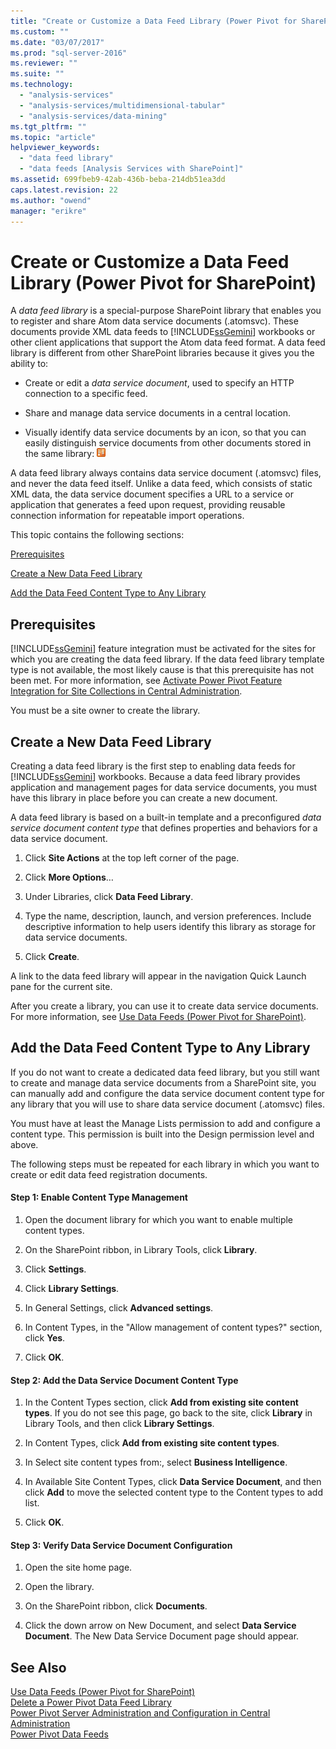 ```yaml
---
title: "Create or Customize a Data Feed Library (Power Pivot for SharePoint) | Microsoft Docs"
ms.custom: ""
ms.date: "03/07/2017"
ms.prod: "sql-server-2016"
ms.reviewer: ""
ms.suite: ""
ms.technology: 
  - "analysis-services"
  - "analysis-services/multidimensional-tabular"
  - "analysis-services/data-mining"
ms.tgt_pltfrm: ""
ms.topic: "article"
helpviewer_keywords: 
  - "data feed library"
  - "data feeds [Analysis Services with SharePoint]"
ms.assetid: 699fbeb9-42ab-436b-beba-214db51ea3dd
caps.latest.revision: 22
ms.author: "owend"
manager: "erikre"
---
```

# Create or Customize a Data Feed Library (Power Pivot for SharePoint)
  A *data feed library* is a special-purpose SharePoint library that enables you to register and share Atom data service documents (.atomsvc). These documents provide XML data feeds to [!INCLUDE[ssGemini](../../analysis-services/includes/ssgemini-md.md)] workbooks or other client applications that support the Atom data feed format. A data feed library is different from other SharePoint libraries because it gives you the ability to:  
  
-   Create or edit a *data service document*, used to specify an HTTP connection to a specific feed.  
  
-   Share and manage data service documents in a central location.  
  
-   Visually identify data service documents by an icon, so that you can easily distinguish service documents from other documents stored in the same library: ![GMNI_IconDataFeed](../../analysis-services/power-pivot-sharepoint/media/gmni-icondatafeed.gif "GMNI_IconDataFeed")  
  
 A data feed library always contains data service document (.atomsvc) files, and never the data feed itself. Unlike a data feed, which consists of static XML data, the data service document specifies a URL to a service or application that generates a feed upon request, providing reusable connection information for repeatable import operations.  
  
 This topic contains the following sections:  
  
 [Prerequisites](#prereq)  
  
 [Create a New Data Feed Library](#createlib)  
  
 [Add the Data Feed Content Type to Any Library](#addtolib)  
  
##  <a name="prereq"></a> Prerequisites  
 [!INCLUDE[ssGemini](../../analysis-services/includes/ssgemini-md.md)] feature integration must be activated for the sites for which you are creating the data feed library. If the data feed library template type is not available, the most likely cause is that this prerequisite has not been met. For more information, see [Activate Power Pivot Feature Integration for Site Collections in Central Administration](../../analysis-services/power-pivot-sharepoint/activate-power-pivot-integration-for-site-collections-in-ca.md).  
  
 You must be a site owner to create the library.  
  
##  <a name="createlib"></a> Create a New Data Feed Library  
 Creating a data feed library is the first step to enabling data feeds for [!INCLUDE[ssGemini](../../analysis-services/includes/ssgemini-md.md)] workbooks. Because a data feed library provides application and management pages for data service documents, you must have this library in place before you can create a new document.  
  
 A data feed library is based on a built-in template and a preconfigured *data service document content type* that defines properties and behaviors for a data service document.  
  
1.  Click **Site Actions** at the top left corner of the page.  
  
2.  Click **More Options**…  
  
3.  Under Libraries, click **Data Feed Library**.  
  
4.  Type the name, description, launch, and version preferences. Include descriptive information to help users identify this library as storage for data service documents.  
  
5.  Click **Create**.  
  
 A link to the data feed library will appear in the navigation Quick Launch pane for the current site.  
  
 After you create a library, you can use it to create data service documents. For more information, see [Use Data Feeds &#40;Power Pivot for SharePoint&#41;](../../analysis-services/power-pivot-sharepoint/use-data-feeds-power-pivot-for-sharepoint.md).  
  
##  <a name="addtolib"></a> Add the Data Feed Content Type to Any Library  
 If you do not want to create a dedicated data feed library, but you still want to create and manage data service documents from a SharePoint site, you can manually add and configure the data service document content type for any library that you will use to share data service document (.atomsvc) files.  
  
 You must have at least the Manage Lists permission to add and configure a content type. This permission is built into the Design permission level and above.  
  
 The following steps must be repeated for each library in which you want to create or edit data feed registration documents.  
  
#### Step 1: Enable Content Type Management  
  
1.  Open the document library for which you want to enable multiple content types.  
  
2.  On the SharePoint ribbon, in Library Tools, click **Library**.  
  
3.  Click **Settings**.  
  
4.  Click **Library Settings**.  
  
5.  In General Settings, click **Advanced settings**.  
  
6.  In Content Types, in the "Allow management of content types?" section, click **Yes**.  
  
7.  Click **OK**.  
  
#### Step 2: Add the Data Service Document Content Type  
  
1.  In the Content Types section, click **Add from existing site content types**. If you do not see this page, go back to the site, click **Library** in Library Tools, and then click **Library Settings**.  
  
2.  In Content Types, click **Add from existing site content types**.  
  
3.  In Select site content types from:, select **Business Intelligence**.  
  
4.  In Available Site Content Types, click **Data Service Document**, and then click **Add** to move the selected content type to the Content types to add list.  
  
5.  Click **OK**.  
  
#### Step 3: Verify Data Service Document Configuration  
  
1.  Open the site home page.  
  
2.  Open the library.  
  
3.  On the SharePoint ribbon, click **Documents**.  
  
4.  Click the down arrow on New Document, and select **Data Service Document**. The New Data Service Document page should appear.  
  
## See Also  
 [Use Data Feeds &#40;Power Pivot for SharePoint&#41;](../../analysis-services/power-pivot-sharepoint/use-data-feeds-power-pivot-for-sharepoint.md)   
 [Delete a Power Pivot Data Feed Library](../../analysis-services/power-pivot-sharepoint/delete-a-power-pivot-data-feed-library.md)   
 [Power Pivot Server Administration and Configuration in Central Administration](../../analysis-services/power-pivot-sharepoint/power-pivot-server-administration-and-configuration-in-central-administration.md)   
 [Power Pivot Data Feeds](../../analysis-services/power-pivot-sharepoint/power-pivot-data-feeds.md)  
  
  
